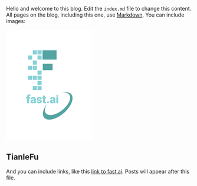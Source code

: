 Hello and welcome to this blog. Edit the `index.md` file to change this content. All pages on the blog, including this one, use [Markdown](https://guides.github.com/features/mastering-markdown/). You can include images:

![Image of fast.ai logo](images/logo.png)

## TianleFu

And you can include links, like this [link to fast.ai](https://www.fast.ai). Posts will appear after this file. 

